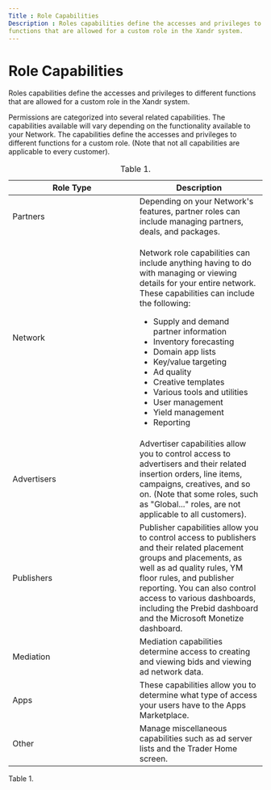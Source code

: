 ```yaml
---
Title : Role Capabilities
Description : Roles capabilities define the accesses and privileges to different
functions that are allowed for a custom role in the Xandr system.
---
```



# Role Capabilities



Roles capabilities define the accesses and privileges to different
functions that are allowed for a custom role in the Xandr system.



Permissions are categorized into several related capabilities. The
capabilities available will vary depending on the functionality
available to your Network. The capabilities
define the accesses and privileges to different functions for a custom
role. (Note that not all capabilities are applicable to every customer).



<table
id="reference_k3q_kcg_wnb__table-8de89d98-8ec8-449a-812d-29155e618613"
class="table frame-all">
<caption><span class="table--title-label">Table 1. <span
class="title"></caption>
<colgroup>
<col style="width: 50%" />
<col style="width: 50%" />
</colgroup>
<thead class="thead">
<tr class="header row">
<th
id="reference_k3q_kcg_wnb__table-8de89d98-8ec8-449a-812d-29155e618613__entry__1"
class="entry align-center colsep-1 rowsep-1">Role Type</th>
<th
id="reference_k3q_kcg_wnb__table-8de89d98-8ec8-449a-812d-29155e618613__entry__2"
class="entry align-center colsep-1 rowsep-1">Description</th>
</tr>
</thead>
<tbody class="tbody">
<tr class="odd row">
<td class="entry align-left colsep-1 rowsep-1"
headers="reference_k3q_kcg_wnb__table-8de89d98-8ec8-449a-812d-29155e618613__entry__1">Partners</td>
<td class="entry align-left colsep-1 rowsep-1"
headers="reference_k3q_kcg_wnb__table-8de89d98-8ec8-449a-812d-29155e618613__entry__2">Depending
on your Network's features, partner roles can
include managing partners, deals, and packages.</td>
</tr>
<tr class="even row">
<td class="entry align-left colsep-1 rowsep-1"
headers="reference_k3q_kcg_wnb__table-8de89d98-8ec8-449a-812d-29155e618613__entry__1"><span
class="ph">Network</td>
<td class="entry align-left colsep-1 rowsep-1"
headers="reference_k3q_kcg_wnb__table-8de89d98-8ec8-449a-812d-29155e618613__entry__2"><p><span
class="ph">Network role capabilities can include anything having
to do with managing or viewing details for your entire network. These
capabilities can include the following:</p>
<div id="reference_k3q_kcg_wnb__p-8944cd79-3a32-4032-8657-346a54f1162b"
>
<ul>
<li>Supply and demand partner information</li>
<li>Inventory forecasting</li>
<li>Domain app lists</li>
<li>Key/value targeting</li>
<li>Ad quality</li>
<li>Creative templates</li>
<li>Various tools and utilities</li>
<li>User management</li>
<li>Yield management</li>
<li>Reporting</li>
</ul>
</td>
</tr>
<tr class="odd row">
<td class="entry align-left colsep-1 rowsep-1"
headers="reference_k3q_kcg_wnb__table-8de89d98-8ec8-449a-812d-29155e618613__entry__1">Advertisers</td>
<td class="entry align-left colsep-1 rowsep-1"
headers="reference_k3q_kcg_wnb__table-8de89d98-8ec8-449a-812d-29155e618613__entry__2">Advertiser
capabilities allow you to control access to advertisers and their
related insertion orders, line items, campaigns, creatives, and so on.
(Note that some roles, such as "Global..." roles, are not applicable to
all customers).</td>
</tr>
<tr class="even row">
<td class="entry align-left colsep-1 rowsep-1"
headers="reference_k3q_kcg_wnb__table-8de89d98-8ec8-449a-812d-29155e618613__entry__1">Publishers</td>
<td class="entry align-left colsep-1 rowsep-1"
headers="reference_k3q_kcg_wnb__table-8de89d98-8ec8-449a-812d-29155e618613__entry__2">Publisher
capabilities allow you to control access to publishers and their related
placement groups and placements, as well as ad quality rules, YM floor
rules, and publisher reporting. You can also control access to various
dashboards, including the Prebid dashboard and the <span
class="ph">Microsoft Monetize dashboard.</td>
</tr>
<tr class="odd row">
<td class="entry align-left colsep-1 rowsep-1"
headers="reference_k3q_kcg_wnb__table-8de89d98-8ec8-449a-812d-29155e618613__entry__1">Mediation</td>
<td class="entry align-left colsep-1 rowsep-1"
headers="reference_k3q_kcg_wnb__table-8de89d98-8ec8-449a-812d-29155e618613__entry__2">Mediation
capabilities determine access to creating and viewing bids and viewing
ad network data.</td>
</tr>
<tr class="even row">
<td class="entry align-left colsep-1 rowsep-1"
headers="reference_k3q_kcg_wnb__table-8de89d98-8ec8-449a-812d-29155e618613__entry__1">Apps</td>
<td class="entry align-left colsep-1 rowsep-1"
headers="reference_k3q_kcg_wnb__table-8de89d98-8ec8-449a-812d-29155e618613__entry__2">These
capabilities allow you to determine what type of access your users have
to the Apps Marketplace.</td>
</tr>
<tr class="odd row">
<td class="entry align-left colsep-1 rowsep-1"
headers="reference_k3q_kcg_wnb__table-8de89d98-8ec8-449a-812d-29155e618613__entry__1">Other</td>
<td class="entry align-left colsep-1 rowsep-1"
headers="reference_k3q_kcg_wnb__table-8de89d98-8ec8-449a-812d-29155e618613__entry__2">Manage
miscellaneous capabilities such as ad server lists and the <span
class="keyword wintitle">Trader Home screen.</td>
</tr>
</tbody>
</table>

<span class="table--title-label">Table 1.
<span class="title">








